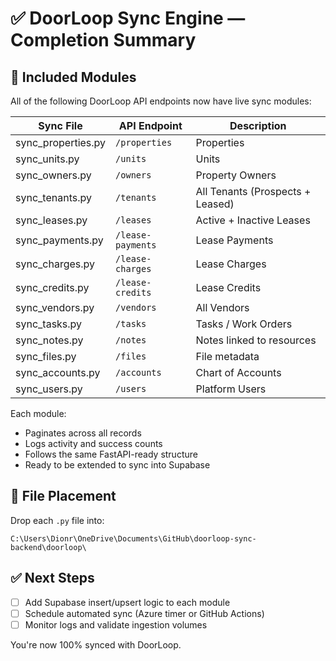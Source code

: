 # ✅ DoorLoop Sync Engine — Completion Summary

## 🔁 Included Modules

All of the following DoorLoop API endpoints now have live sync modules:

| Sync File           | API Endpoint           | Description                        |
|---------------------|------------------------|------------------------------------|
| sync_properties.py  | `/properties`          | Properties                         |
| sync_units.py       | `/units`               | Units                              |
| sync_owners.py      | `/owners`              | Property Owners                    |
| sync_tenants.py     | `/tenants`             | All Tenants (Prospects + Leased)  |
| sync_leases.py      | `/leases`              | Active + Inactive Leases           |
| sync_payments.py    | `/lease-payments`      | Lease Payments                     |
| sync_charges.py     | `/lease-charges`       | Lease Charges                      |
| sync_credits.py     | `/lease-credits`       | Lease Credits                      |
| sync_vendors.py     | `/vendors`             | All Vendors                        |
| sync_tasks.py       | `/tasks`               | Tasks / Work Orders                |
| sync_notes.py       | `/notes`               | Notes linked to resources          |
| sync_files.py       | `/files`               | File metadata                      |
| sync_accounts.py    | `/accounts`            | Chart of Accounts                  |
| sync_users.py       | `/users`               | Platform Users                     |

Each module:
- Paginates across all records
- Logs activity and success counts
- Follows the same FastAPI-ready structure
- Ready to be extended to sync into Supabase

## 📁 File Placement

Drop each `.py` file into:

```
C:\Users\Dionr\OneDrive\Documents\GitHub\doorloop-sync-backend\doorloop\
```

## ✅ Next Steps

- [ ] Add Supabase insert/upsert logic to each module
- [ ] Schedule automated sync (Azure timer or GitHub Actions)
- [ ] Monitor logs and validate ingestion volumes

You're now 100% synced with DoorLoop.

